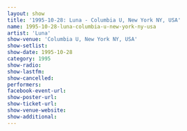 ```yaml
---
layout: show
title: '1995-10-28: Luna - Columbia U, New York NY, USA'
name: 1995-10-28-luna-columbia-u-new-york-ny-usa
artist: 'Luna'
show-venue: 'Columbia U, New York NY, USA'
show-setlist: 
show-date: 1995-10-28
category: 1995
show-radio: 
show-lastfm: 
show-cancelled: 
performers: 
facebook-event-url: 
show-poster-url: 
show-ticket-url: 
show-venue-website: 
show-additional: 
---
```


